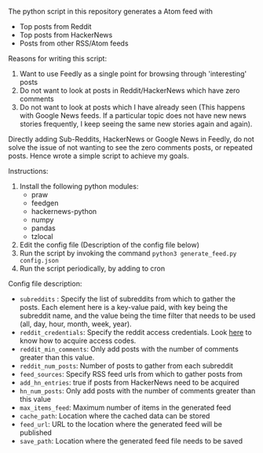 The python script in this repository generates a Atom feed with
- Top posts from Reddit
- Top posts from HackerNews
- Posts from other RSS/Atom feeds


Reasons for writing this script:
1. Want to use Feedly as a single point for browsing through 'interesting' posts
2. Do not want to look at posts in Reddit/HackerNews which have zero comments
3. Do not want to look at posts which I have already seen (This happens with Google News feeds. If a particular topic does not have new news stories frequently, I keep seeing the same new stories again and again).

Directly adding Sub-Reddits, HackerNews or Google News in Feedly, do not solve the issue of not wanting to see the zero comments posts, or repeated posts. Hence wrote a simple script to achieve my goals.


Instructions:
1. Install the following python modules:
   - praw
   - feedgen
   - hackernews-python
   - numpy
   - pandas
   - tzlocal
2. Edit the config file (Description of the config file below)
3. Run the script by invoking the command `python3 generate_feed.py config.json`
4. Run the script periodically, by adding to cron


Config file description:
- `subreddits` : Specify the list of subreddits from which to gather the posts. Each element here is a key-value paid, with key being the subreddit name, and the value being the time filter that needs to be used (all, day, hour, month, week, year).
- `reddit_credentials`: Specify the reddit access credentials. Look [here](https://praw.readthedocs.io/en/latest/getting_started/authentication.html) to know how to acquire access codes.
- `reddit_min_comments`: Only add posts with the number of comments greater than this value.
- `reddit_num_posts`: Number of posts to gather from each subreddit
- `feed_sources`: Specify RSS feed urls from which to gather posts from
- `add_hn_entries`: true if posts from HackerNews need to be acquired
- `hn_num_posts`: Only add posts with the number of comments greater than this value
- `max_items_feed`: Maximum number of items in the generated feed
- `cache_path`: Location where the cached data can be stored
- `feed_url`: URL to the location where the generated feed will be published
- `save_path`: Location where the generated feed file needs to be saved

